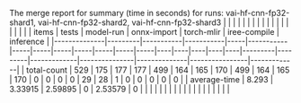 The merge report for summary (time in seconds) for runs: vai-hf-cnn-fp32-shard1, vai-hf-cnn-fp32-shard2, vai-hf-cnn-fp32-shard3
|              |         |           |           |     |           |     |     |     |     |     |     |     |    |    |    |    |    |   items |   tests |   model-run |   onnx-import |   torch-mlir |   iree-compile |   inference |
|--------------|---------|-----------|-----------|-----|-----------|-----|-----|-----|-----|-----|-----|-----|----|----|----|----|----|---------|---------|-------------|---------------|--------------|----------------|-------------|
| total-count  | 529     | 175       | 177       | 177 | 499       | 164 | 165 | 170 | 499 | 164 | 165 | 170 |  0 |  0 |  0 |  0 | 29 |      28 |       1 |           0 |             0 |            0 |              0 |           0 |
| average-time |   8.293 |   3.33915 |   2.59895 |   0 |   2.53579 |   0 |     |     |     |     |     |     |    |    |    |    |    |         |         |             |               |              |                |             |
